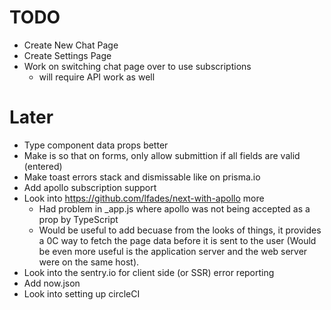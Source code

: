 # TODO

- Create New Chat Page
- Create Settings Page
- Work on switching chat page over to use subscriptions
  - will require API work as well

# Later

- Type component data props better
- Make is so that on forms, only allow submittion if all fields are valid
  (entered)
- Make toast errors stack and dismissable like on prisma.io
- Add apollo subscription support
- Look into https://github.com/lfades/next-with-apollo more
  - Had problem in \_app.js where apollo was not being accepted as a prop by
    TypeScript
  - Would be useful to add becuase from the looks of things, it provides a 0C
    way to fetch the page data before it is sent to the user (Would be even more
    useful is the application server and the web server were on the same host).
- Look into the sentry.io for client side (or SSR) error reporting
- Add now.json
- Look into setting up circleCI
